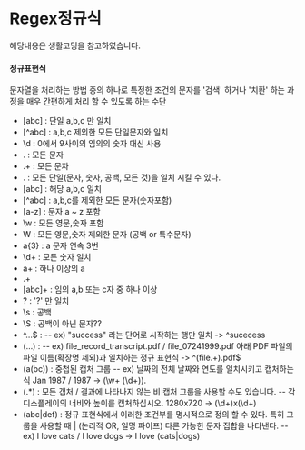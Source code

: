 # Regex정규식
해당내용은 생활코딩을 참고하였습니다.

#### 정규표현식
문자열을 처리하는 방법 중의 하나로 특정한 조건의 문자를 '검색' 하거나 '치환' 하는 과정을 매우 간편하게 처리 할 수 있도록 하는 수단


- [abc] : 단일 a,b,c 만 일치
- [^abc] : a,b,c 제외한 모든 단일문자와 일치 
- \d : 0에서 9사이의 임의의 숫자 대신 사용 
- . : 모든 문자
- .+ : 모든 문자
- \. : 모든 단일(문자, 숫자, 공백, 모든 것)을 일치 시킬 수 있다.
- [abc] : 해당 a,b,c 일치
- [^abc] : a,b,c를 제외한 모든 문자(숫자포함)
- [a-z] : 문자 a ~ z 포함
- \w : 모든 영문,숫자 포함
- W : 모든 영문,숫자 제외한 문자 (공백 or 특수문자)
- a{3} : a 문자 연속 3번 
- \d+ : 모든 숫자 일치
- a+ : 하나 이상의 a
- .+
- [abc]+ : 임의 a,b 또는 c자 중 하나 이상
- \? : '?' 만 일치
- \s : 공백
- \S : 공백이 아닌 문자??
- ^...$ : 
-- ex) "success" 라는 단어로 시작하는 행만 일치 -> ^sucecess
- (...) : 
-- ex) 	file_record_transcript.pdf / file_07241999.pdf 아래 PDF 파일의 파일 이름(확장명 제외)과 일치하는 정규 표현식 -> ^(file.+)\.pdf$
- (a(bc)) : 중첩된 캡처 그룹
-- ex) 날짜의 전체 날짜와 연도를 일치시키고 캡처하는 식 Jan 1987 / 1987 ->  (\w+ (\d+)).
- (.*) : 모든 갭처 / 결과에 나타나지 않는 비 캡처 그룹을 사용할 수도 있습니다.
-- 	각 디스플레이의 너비와 높이를 캡처하십시오. 1280x720 -> (\d+)x(\d+)
- (abc|def) : 정규 표현식에서 이러한 조건부를 명시적으로 정의 할 수 있다. 특히 그룹을 사용할 때 | (논리적 OR, 일명 파이프) 다른 가능한 문자 집합을 나타낸다.
-- ex) 	I love cats /	I love dogs -> I love (cats|dogs)
